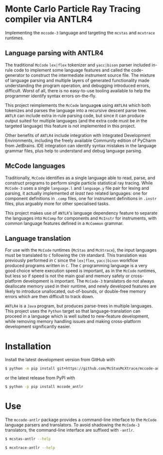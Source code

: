 # Monte Carlo Particle Ray Tracing compiler via ANTLR4

Implementing the `mccode-3` language and targeting the `mcstas` and `mcxtrace` runtimes.

## Language parsing with ANTLR4
The traditional `McCode` `lex|flex` tokenizer and `yacc|bison` parser
included in-rule code to implement some language features and called
the code-generator to construct the intermediate instrument source file.
The mixture of language parsing and multiple layers of generated functionality
made understanding the program operation, and debugging introduced errors,
difficult.
Worst of all, there is no easy-to-use tooling available to help the programmer
identify syntax errors on-the-fly.

This project reimplements the `McCode` language**s** using `ANTLR4`
which both tokenizes and parses the language into a recursive descent parse tree.
`ANTLR` can include extra in-rule parsing code, but since it can produce output
suited for multiple languages (and the extra code must be _in_ the targeted language)
this feature is not implemented in this project.

Other benefits of `ANTLR4` include integration with Integrated Development Environments,
including the freely available Community edition of PyCharm from JetBrains.
IDE integration can identify syntax mistakes in the language grammar files,
plus help to understand and debug language parsing.

## McCode languages

Traditionally, `McCode` identifies as a single language able to read, parse, and construct
programs to perform single particle statistical ray tracing.
While `McCode-3` uses a single `language.l` and `language.y` file pair for lexing and parsing, 
it actually implemented _at least two_ related languages: one for component definitions in `.comp` files,
one for instrument definitions in `.instr` files,
plus arguably more for other specialised tasks.

This project makes use of `ANTLR`'s language dependency feature to separate the languages
into `McComp` for components and `McInstr` for instruments, with common language features
defined in a `McCommon` grammar.

## Language translation
For use with the `McCode` runtimes (`McStas` and `McXtrace`), the input languages must be
translated to `C` following the `C99` standard.
This translation was previously performed *in* `C` since the `lex|flex`, `yacc|bison` 
workflow produced programs written in `C`.
The `C` programming language is a very good choice where execution speed is important,
as in the `McCode` runtimes, but less so if speed is not the main goal and memory safety
or cross-platform development is important.
The `McCode-3` translators do not always deallocate memory used in their runtime,
and newly developed features are likely to introduce unallocated, out-of-bounds, or double-free
memory errors which are then difficult to track down.

`ANTLR4` is a `Java` program, but produces parse-trees in multiple languages.
This project uses the `Python` target so that language-translation can proceed in a language
which is well suited to new-feature development, while removing memory handling issues and
making cross-platform development significantly easier.


# Installation
Install the latest development version from GitHub with
```Bash
$ python -m pip install git+https://github.com/McStasMcXtrace/mccode-antlr.git
```
or the latest release from PyPI with
```Bash
$ python -p pip install mccode_antlr
```

# Use
The `mccode-antlr` package provides a command-line interface to the `McCode` language parsers
and translators. To avoid shadowing the `McCode-3` translators, the command-line interface
are suffixed with `-antlr`.

```Bash
$ mcstas-antlr --help
```

```Bash
$ mcxtrace-antlr --help
```
